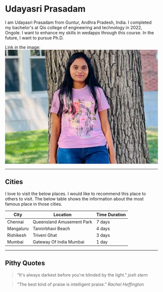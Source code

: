 # Udayasri Prasadam

I am Udayasri Prasadam from Guntur, Andhra Pradesh, India. I completed my bachelor's at Qis college of engineering and technology in 2022, Ongole. I want to enhance my skills in wedapps through this course. In the future, I want to pursue Ph.D.

Link in the image: ![udaya](udayaimage.jpeg)

---

## Cities

I love to visit the below places. I would like to recommend this place to others to visit. The below table shows the information about the most famous place in those cities.

| City | Location | Time Duration |
| --- |  ---  |  ---  |
|Chennai | Queensland Amusement Park | 7 days |
|Mangaluru | Tannirbhavi Beach | 4 days |
|Rishikesh | Triveni Ghat | 3 days |
|Mumbai |  Gateway Of India Mumbai | 1 day |

---

## Pithy Quotes 

> “It's always darkest before you're blinded by the light.” *josh stern*

> “The best kind of praise is intelligent praise.” *Rachel Heffington*



